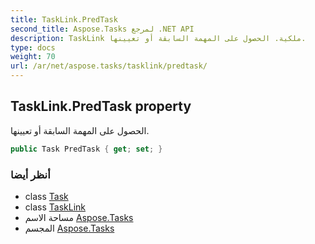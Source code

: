 ```yaml
---
title: TaskLink.PredTask
second_title: Aspose.Tasks لمرجع .NET API
description: TaskLink ملكية. الحصول على المهمة السابقة أو تعيينها.
type: docs
weight: 70
url: /ar/net/aspose.tasks/tasklink/predtask/
---
```

## TaskLink.PredTask property

الحصول على المهمة السابقة أو تعيينها.

```csharp
public Task PredTask { get; set; }
```

### أنظر أيضا

* class [Task](../../task/)
* class [TaskLink](../)
* مساحة الاسم [Aspose.Tasks](../../tasklink/)
* المجسم [Aspose.Tasks](../../../)


